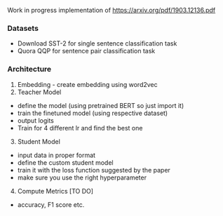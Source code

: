 Work in progress implementation of https://arxiv.org/pdf/1903.12136.pdf

### Datasets
- Download SST-2 for single sentence classification task
- Quora QQP for sentence pair classification task

### Architecture
1. Embedding - create embedding using word2vec
2. Teacher Model
  - define the model (using pretrained BERT so just import it)
  - train the finetuned model (using respective dataset)
  - output logits
  - Train for 4 different lr and find the best one
3. Student Model
  - input data in proper format
  - define the custom student model
  - train it with the loss function suggested by the paper
  - make sure you use the right hyperparameter

4. Compute Metrics [TO DO]
  - accuracy, F1 score etc.
